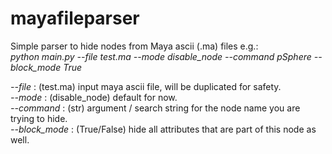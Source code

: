 # mayafileparser

Simple parser to hide nodes from Maya ascii (.ma) files e.g.:  
<i>python main.py --file test.ma --mode disable_node --command pSphere --block_mode True</i>

<i>--file</i> : (test.ma) input maya ascii file, will be duplicated for safety.  
<i>--mode</i> : (disable_node) default for now.  
<i>--command</i> : (str) argument / search string for the node name you are trying to hide.  
<i>--block_mode</i> : (True/False) hide all attributes that are part of this node as well.  
